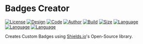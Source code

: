 # Badges Creator
[![License](https://img.shields.io/github/license/UltraStudioLTD/Badges-Creator)](LICENSE)
[![Design](https://img.shields.io/badge/Design-GhostStudio%E2%84%A2-red)](DESIGN)
[![Code](https://img.shields.io/badge/Code-UltraCoder%E2%84%A2-blue)](CODE)
[![Author](https://img.shields.io/badge/Author-Luka%20Mamukashvili-yellow)](AUTHOR)
[![Build](https://img.shields.io/badge/Build-Success-ligth%20green)](BUILD)
[![Size](https://img.shields.io/github/repo-size/UltraStudioLTD/Badges-Creator)](SIZE)
[![Language](https://img.shields.io/badge/Language-HTML-red)](LANGUAGE)
[![Language](https://img.shields.io/badge/Language-CSS-cyan)](LANGUAGE)
[![Language](https://img.shields.io/badge/Language-JS-yellow)](LANGUAGE)

Creates Custom Badges using [Shields.io](https://shields.io/)'s Open-Source library.
